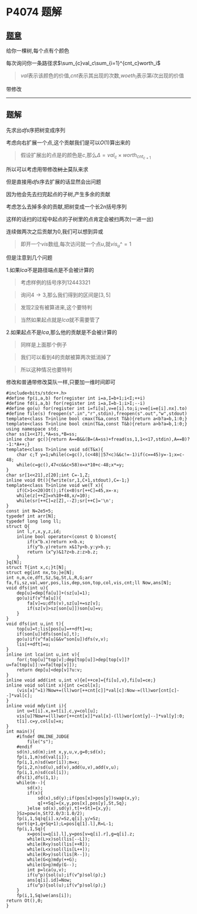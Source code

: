 # P4074 题解

## [题意](https://blog.csdn.net/BeNoble_/article/details/79770456)

给你一棵树,每个点有个颜色

每次询问你一条路径求$\sum_{c}val_c\sum_{i=1}^{cnt_c}worth_i$

>$val$表示该颜色的价值,$cnt$表示其出现的次数,$woeth_i$表示第$i$次出现的价值

带修改

---

## 题解

先求出$dfs$序把树变成序列

考虑向右扩展一个点,这个贡献我们是可以$O(1)$算出来的

>假设扩展出的点是的颜色是$c,$那么$\Delta=val_c\times worth_{cnt_{c+1}}$

所以可以考虑用带修改~~树上~~莫队来求

但是直接用$dfs$序去扩展的话显然会出问题

因为他会先去扫完起点的子树,产生多余的贡献

考虑怎么去掉多余的贡献,把树变成一个长$2n$括号序列

这样的话扫的过程中起点的子树里的点肯定会被扫两次(一进一出)

连续做两次之后贡献为$0$,我们可以想到异或

>即开一个$vis$数组,每次访问就一个点$u$,就$vis_u$^$=1$

但是注意到几个问题

$1.$如果$lca$不是路径端点是不会被计算的

>考虑样例的括号序列$12443321$

>询问$4\to3$,那么我们得到的区间是$[3,5]$

>发现$2$没有被算进来,这个要特判

>当然如果起点就是$lca$就不需要管了

$2.$如果起点不是$lca$,那么他的贡献是不会被计算的

>同样是上面那个例子

>我们可以看到$4$的贡献被算两次抵消掉了

>所以这种情况也要特判

修改和普通带修改莫队一样,只要加一维时间即可

```
#include<bits/stdc++.h>
#define fp(i,a,b) for(register int i=a,I=b+1;i<I;++i)
#define fd(i,a,b) for(register int i=a,I=b-1;i>I;--i)
#define go(u) for(register int i=fi[u],v=e[i].to;i;v=e[i=e[i].nx].to)
#define file(s) freopen(s".in","r",stdin),freopen(s".out","w",stdout)
template<class T>inline bool cmax(T&a,const T&b){return a<b?a=b,1:0;}
template<class T>inline bool cmin(T&a,const T&b){return a>b?a=b,1:0;}
using namespace std;
char ss[1<<17],*A=ss,*B=ss;
inline char gc(){return A==B&&(B=(A=ss)+fread(ss,1,1<<17,stdin),A==B)?-1:*A++;}
template<class T>inline void sd(T&x){
    char c;T y=1;while(c=gc(),(c<48||57<c)&&c!=-1)if(c==45)y=-1;x=c-48;
    while(c=gc(),47<c&&c<58)x=x*10+c-48;x*=y;
}
char sr[1<<21],z[20];int C=-1,Z;
inline void Ot(){fwrite(sr,1,C+1,stdout),C=-1;}
template<class T>inline void we(T x){
    if(C>1<<20)Ot();if(x<0)sr[++C]=45,x=-x;
    while(z[++Z]=x%10+48,x/=10);
    while(sr[++C]=z[Z],--Z);sr[++C]='\n';
}
const int N=2e5+5;
typedef int arr[N];
typedef long long ll;
struct Q{
    int l,r,x,y,z,id;
    inline bool operator<(const Q b)const{
        if(x^b.x)return x<b.x;
        if(y^b.y)return x&1?y<b.y:y>b.y;
        return (x^y)&1?z<b.z:z>b.z;
    }
}q[N];
struct T{int x,c;}t[N];
struct eg{int nx,to;}e[N];
int n,m,ce,dft,Sz,Sq,St,L,R,G;arr fa,fi,sz,val,wor,pos,lis,dep,son,top,col,vis,cnt;ll Now,ans[N];
void dfs(int u){
    dep[u]=dep[fa[u]]+(sz[u]=1);
    go(u)if(v^fa[u]){
        fa[v]=u;dfs(v),sz[u]+=sz[v];
        if(sz[v]>sz[son[u]])son[u]=v;
    }
}
void dfs(int u,int t){
    top[u]=t;lis[pos[u]=++dft]=u;
    if(son[u])dfs(son[u],t);
    go(u)if(v^fa[u]&&v^son[u])dfs(v,v);
    lis[++dft]=u;
}
inline int lca(int u,int v){
    for(;top[u]^top[v];dep[top[u]]>dep[top[v]]?u=fa[top[u]]:v=fa[top[v]]);
    return dep[u]<dep[v]?u:v;
}
inline void add(int u,int v){e[++ce]={fi[u],v},fi[u]=ce;}
inline void sol(int x){int c=col[x];
    (vis[x]^=1)?Now+=(ll)wor[++cnt[c]]*val[c]:Now-=(ll)wor[cnt[c]--]*val[c];
}
inline void mdy(int i){
    int u=t[i].x,x=t[i].c,y=col[u];
    vis[u]?Now+=(ll)wor[++cnt[x]]*val[x]-(ll)wor[cnt[y]--]*val[y]:0;
    t[i].c=y,col[u]=x;
}
int main(){
    #ifndef ONLINE_JUDGE
        file("s");
    #endif
    sd(n),sd(m);int x,y,u,v,g=0;sd(x);
    fp(i,1,m)sd(val[i]);
    fp(i,1,n)sd(wor[i]);m=x;
    fp(i,2,n)sd(u),sd(v),add(u,v),add(v,u);
    fp(i,1,n)sd(col[i]);
    dfs(1),dfs(1,1);
    while(m--){
        sd(x);
        if(x){
            sd(x),sd(y);if(pos[x]>pos[y])swap(x,y);
            q[++Sq]={x,y,pos[x],pos[y],St,Sq};
        }else sd(x),sd(y),t[++St]={x,y};
    }Sz=pow(n,St?2.0/3:1.0/2);
    fp(i,1,Sq)q[i].x/=Sz,q[i].y/=Sz;
    sort(q+1,q+Sq+1);L=pos[q[1].l],R=L-1;
    fp(i,1,Sq){
        x=pos[u=q[i].l],y=pos[v=q[i].r],g=q[i].z;
        while(L>x)sol(lis[--L]);
        while(R<y)sol(lis[++R]);
        while(L<x)sol(lis[L++]);
        while(R>y)sol(lis[R--]);
        while(G<g)mdy(++G);
        while(G>g)mdy(G--);
        int p=lca(u,v);
        if(u^p){sol(u);if(v^p)sol(p);}
        ans[q[i].id]=Now;
        if(u^p){sol(u);if(v^p)sol(p);}
    }
    fp(i,1,Sq)we(ans[i]);
return Ot(),0;
}
```